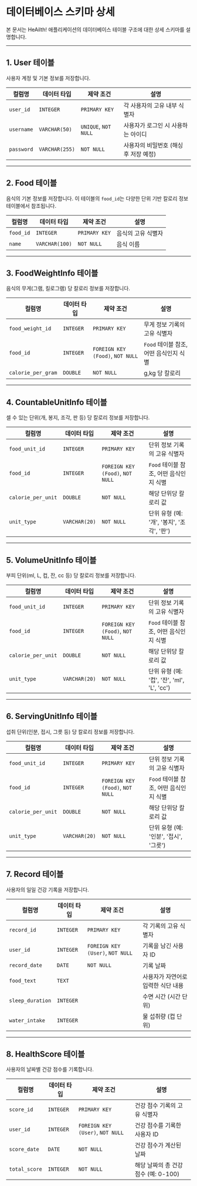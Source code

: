# 데이터베이스 스키마 상세

본 문서는 HeAilth! 애플리케이션의 데이터베이스 테이블 구조에 대한 상세 스키마를 설명합니다.

---

## 1. User 테이블

사용자 계정 및 기본 정보를 저장합니다.

| 컬럼명       | 데이터 타입    | 제약 조건          | 설명                     |
|------------|--------------|------------------|--------------------------|
| `user_id`    | `INTEGER`    | `PRIMARY KEY`    | 각 사용자의 고유 내부 식별자         |
| `username`   | `VARCHAR(50)`| `UNIQUE`, `NOT NULL` | 사용자가 로그인 시 사용하는 아이디   |
| `password`   | `VARCHAR(255)`| `NOT NULL`       | 사용자의 비밀번호 (해싱 후 저장 예정) |

---

## 2. Food 테이블

음식의 기본 정보를 저장합니다. 이 테이블의 `food_id`는 다양한 단위 기반 칼로리 정보 테이블에서 참조됩니다.

| 컬럼명       | 데이터 타입    | 제약 조건          | 설명                     |
|------------|--------------|------------------|--------------------------|
| `food_id`    | `INTEGER`    | `PRIMARY KEY`    | 음식의 고유 식별자           |
| `name`       | `VARCHAR(100)`| `NOT NULL`       | 음식 이름                 |

---

## 3. FoodWeightInfo 테이블

음식의 무게(그램, 킬로그램) 당 칼로리 정보를 저장합니다.

| 컬럼명           | 데이터 타입 | 제약 조건                                | 설명                  |
|----------------|-----------|------------------------------------------|-----------------------|
| `food_weight_id` | `INTEGER` | `PRIMARY KEY`                            | 무게 정보 기록의 고유 식별자 |
| `food_id`        | `INTEGER` | `FOREIGN KEY (Food)`, `NOT NULL` | `Food` 테이블 참조, 어떤 음식인지 식별 |
| `calorie_per_gram`| `DOUBLE`    | `NOT NULL`                               | g,kg 당 칼로리      |

---

## 4. CountableUnitInfo 테이블

셀 수 있는 단위(개, 봉지, 조각, 판 등) 당 칼로리 정보를 저장합니다.

| 컬럼명           | 데이터 타입 | 제약 조건                                | 설명                       |
|----------------|-----------|------------------------------------------|----------------------------|
| `food_unit_id`   | `INTEGER` | `PRIMARY KEY`                            | 단위 정보 기록의 고유 식별자       |
| `food_id`        | `INTEGER` | `FOREIGN KEY (Food)`, `NOT NULL` | `Food` 테이블 참조, 어떤 음식인지 식별 |
| `calorie_per_unit`| `DOUBLE`    | `NOT NULL`                               | 해당 단위당 칼로리 값          |
| `unit_type`      | `VARCHAR(20)`| `NOT NULL`                               | 단위 유형 (예: '개', '봉지', '조각', '판') |

---

## 5. VolumeUnitInfo 테이블

부피 단위(ml, L, 컵, 잔, cc 등) 당 칼로리 정보를 저장합니다.

| 컬럼명           | 데이터 타입 | 제약 조건                                | 설명                       |
|----------------|-----------|------------------------------------------|----------------------------|
| `food_unit_id`   | `INTEGER` | `PRIMARY KEY`                            | 단위 정보 기록의 고유 식별자       |
| `food_id`        | `INTEGER` | `FOREIGN KEY (Food)`, `NOT NULL` | `Food` 테이블 참조, 어떤 음식인지 식별 |
| `calorie_per_unit`| `DOUBLE`    | `NOT NULL`                               | 해당 단위당 칼로리 값          |
| `unit_type`      | `VARCHAR(20)`| `NOT NULL`                               | 단위 유형 (예: '컵', '잔', 'ml', 'L', 'cc')  |

---

## 6. ServingUnitInfo 테이블

섭취 단위(인분, 접시, 그릇 등) 당 칼로리 정보를 저장합니다.

| 컬럼명           | 데이터 타입 | 제약 조건                                | 설명                       |
|----------------|-----------|------------------------------------------|----------------------------|
| `food_unit_id`   | `INTEGER` | `PRIMARY KEY`                            | 단위 정보 기록의 고유 식별자       |
| `food_id`        | `INTEGER` | `FOREIGN KEY (Food)`, `NOT NULL` | `Food` 테이블 참조, 어떤 음식인지 식별 |
| `calorie_per_unit`| `DOUBLE`    | `NOT NULL`                               | 해당 단위당 칼로리 값          |
| `unit_type`      | `VARCHAR(20)`| `NOT NULL`                               | 단위 유형 (예: '인분', '접시', '그릇') |

---

## 7. Record 테이블

사용자의 일일 건강 기록을 저장합니다.

| 컬럼명           | 데이터 타입 | 제약 조건                                | 설명                     |
|----------------|-----------|------------------------------------------|--------------------------|
| `record_id`      | `INTEGER` | `PRIMARY KEY`                            | 각 기록의 고유 식별자          |
| `user_id`        | `INTEGER` | `FOREIGN KEY (User)`, `NOT NULL` | 기록을 남긴 사용자 ID          |
| `record_date`    | `DATE`    | `NOT NULL`                               | 기록 날짜                |
| `food_text`      | `TEXT`    |                                          | 사용자가 자연어로 입력한 식단 내용 |
| `sleep_duration` | `INTEGER`    |                                          | 수면 시간 (시간 단위)      |
| `water_intake`   | `INTEGER`    |                                          | 물 섭취량 (컵 단위)        |

---

## 8. HealthScore 테이블

사용자의 날짜별 건강 점수를 기록합니다.

| 컬럼명         | 데이터 타입 | 제약 조건                                | 설명                     |
|--------------|-----------|------------------------------------------|--------------------------|
| `score_id`     | `INTEGER` | `PRIMARY KEY`                            | 건강 점수 기록의 고유 식별자     |
| `user_id`      | `INTEGER` | `FOREIGN KEY (User)`, `NOT NULL` | 건강 점수를 기록한 사용자 ID     |
| `score_date`   | `DATE`    | `NOT NULL`                               | 건강 점수가 계산된 날짜        |
| `total_score`  | `INTEGER` | `NOT NULL`                               | 해당 날짜의 총 건강 점수 (예: 0-100) |